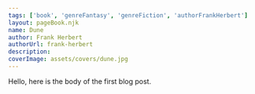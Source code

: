 ```yaml
---
tags: ['book', 'genreFantasy', 'genreFiction', 'authorFrankHerbert']
layout: pageBook.njk
name: Dune
author: Frank Herbert
authorUrl: frank-herbert
description: 
coverImage: assets/covers/dune.jpg
---
```


Hello, here is the body of the first blog post.